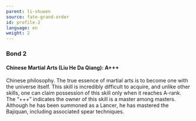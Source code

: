 ```yaml
---
parent: li-shuwen
source: fate-grand-order
id: profile-2
language: en
weight: 2
---
```


### Bond 2

#### Chinese Martial Arts (Liu He Da Qiang): A+++

Chinese philosophy. The true essence of martial arts is to become one with the universe itself.
This skill is incredibly difficult to acquire, and unlike other skills, one can claim possession of this skill only when it reaches A-rank.
The “+++” indicates the owner of this skill is a master among masters.
Although he has been summoned as a Lancer, he has mastered the Bajiquan, including associated spear techniques.
